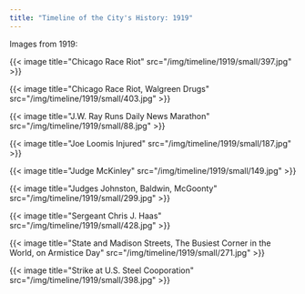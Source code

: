 ```yaml
---
title: "Timeline of the City's History: 1919"
---
```

Images from 1919:

{{< image title="Chicago Race Riot" src="/img/timeline/1919/small/397.jpg" >}}

{{< image title="Chicago Race Riot, Walgreen Drugs" src="/img/timeline/1919/small/403.jpg" >}}

{{< image title="J.W. Ray Runs Daily News Marathon" src="/img/timeline/1919/small/88.jpg" >}}

{{< image title="Joe Loomis Injured" src="/img/timeline/1919/small/187.jpg" >}}

{{< image title="Judge McKinley" src="/img/timeline/1919/small/149.jpg" >}}

{{< image title="Judges Johnston, Baldwin, McGoonty" src="/img/timeline/1919/small/299.jpg" >}}

{{< image title="Sergeant Chris J. Haas" src="/img/timeline/1919/small/428.jpg" >}}

{{< image title="State and Madison Streets, The Busiest Corner in the World, on Armistice Day" src="/img/timeline/1919/small/271.jpg" >}}

{{< image title="Strike at U.S. Steel Cooporation" src="/img/timeline/1919/small/398.jpg" >}}